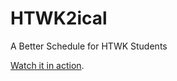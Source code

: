 HTWK2ical
=========

A Better Schedule for HTWK Students

[Watch it in action](http://www.htwk-stundenplan.de/ "HTWK2iCal").